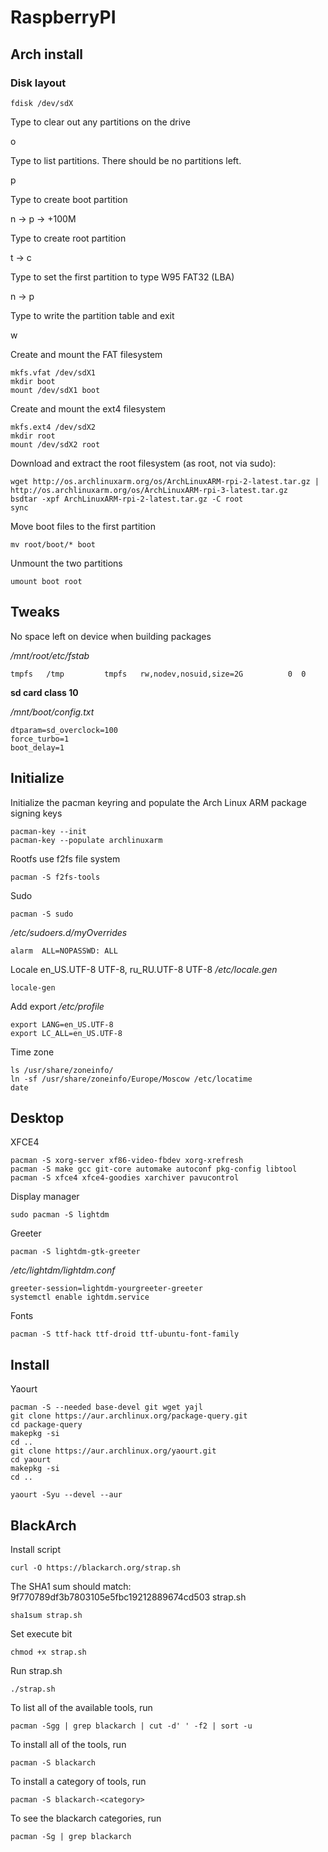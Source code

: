 # RaspberryPI
## Arch install
### Disk layout
```
fdisk /dev/sdX
```
Type to clear out any partitions on the drive

o

Type to list partitions. There should be no partitions left.

p

Type to create boot partition

n -> p -> +100M

Type to create root partition

t -> c

Type  to set the first partition to type W95 FAT32 (LBA)

n -> p

Type to write the partition table and exit

w

Create and mount the FAT filesystem
```
mkfs.vfat /dev/sdX1
mkdir boot
mount /dev/sdX1 boot
```

Create and mount the ext4 filesystem
```
mkfs.ext4 /dev/sdX2
mkdir root
mount /dev/sdX2 root
```

Download and extract the root filesystem (as root, not via sudo):
```
wget http://os.archlinuxarm.org/os/ArchLinuxARM-rpi-2-latest.tar.gz | http://os.archlinuxarm.org/os/ArchLinuxARM-rpi-3-latest.tar.gz
bsdtar -xpf ArchLinuxARM-rpi-2-latest.tar.gz -C root
sync
```

Move boot files to the first partition
```
mv root/boot/* boot
```

Unmount the two partitions
```
umount boot root
```

## Tweaks
No space left on device when building packages

_/mnt/root/etc/fstab_
```
tmpfs   /tmp         tmpfs   rw,nodev,nosuid,size=2G          0  0
```

**sd card class 10**

_/mnt/boot/config.txt_
```
dtparam=sd_overclock=100
force_turbo=1
boot_delay=1
```

## Initialize
Initialize the pacman keyring and populate the Arch Linux ARM package signing keys
```
pacman-key --init
pacman-key --populate archlinuxarm
```

Rootfs use f2fs file system
```
pacman -S f2fs-tools
```

Sudo
```
pacman -S sudo
```

_/etc/sudoers.d/myOverrides_
```
alarm  ALL=NOPASSWD: ALL
```

Locale en_US.UTF-8 UTF-8, ru_RU.UTF-8 UTF-8
_/etc/locale.gen_
```
locale-gen
```

Add export
_/etc/profile_
```
export LANG=en_US.UTF-8
export LC_ALL=en_US.UTF-8
```

Time zone
```
ls /usr/share/zoneinfo/
ln -sf /usr/share/zoneinfo/Europe/Moscow /etc/locatime
date
```

## Desktop
XFCE4
```
pacman -S xorg-server xf86-video-fbdev xorg-xrefresh
pacman -S make gcc git-core automake autoconf pkg-config libtool
pacman -S xfce4 xfce4-goodies xarchiver pavucontrol
```

Display manager
```
sudo pacman -S lightdm
```

Greeter
```
pacman -S lightdm-gtk-greeter
```

_/etc/lightdm/lightdm.conf_
```
greeter-session=lightdm-yourgreeter-greeter
systemctl enable ightdm.service
```

Fonts
```
pacman -S ttf-hack ttf-droid ttf-ubuntu-font-family
```


## Install

Yaourt
```
pacman -S --needed base-devel git wget yajl
git clone https://aur.archlinux.org/package-query.git
cd package-query
makepkg -si
cd ..
git clone https://aur.archlinux.org/yaourt.git
cd yaourt
makepkg -si
cd ..
```
```
yaourt -Syu --devel --aur
```

## BlackArch
Install script
```
curl -O https://blackarch.org/strap.sh
```

The SHA1 sum should match: 9f770789df3b7803105e5fbc19212889674cd503 strap.sh
```
sha1sum strap.sh
```

Set execute bit
```
chmod +x strap.sh
```

Run strap.sh
```
./strap.sh
```

To list all of the available tools, run
```
pacman -Sgg | grep blackarch | cut -d' ' -f2 | sort -u
```

To install all of the tools, run
```
pacman -S blackarch
```

To install a category of tools, run
```
pacman -S blackarch-<category>
```

To see the blackarch categories, run
```
pacman -Sg | grep blackarch
```
